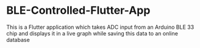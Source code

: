 # BLE-Controlled-Flutter-App
This is a Flutter application which takes ADC input from an Arduino BLE 33 chip and displays it in a live graph while saving this data to an online database

